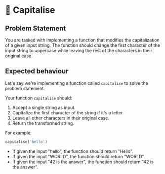 # 🧵 Capitalise

## Problem Statement

You are tasked with implementing a function that modifies the capitalization of a given input string. The function should change the first character of the input string to uppercase while leaving the rest of the characters in their original case.

## Expected behaviour

Let's say we're implementing a function called `capitalise` to solve the problem statement.

Your function `capitalise` should:

1. Accept a single string as input.
2. Capitalize the first character of the string if it's a letter.
3. Leave all other characters in their original case.
4. Return the transformed string.

For example:

```python
capitalise('hello')
```

- If given the input "hello", the function should return "Hello".
- If given the input "WORLD", the function should return "WORLD".
- If given the input "42 is the answer", the function should return "42 is the answer".
